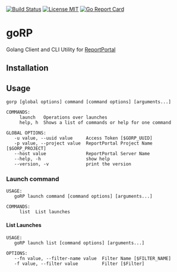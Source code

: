 [![Build Status](https://travis-ci.org/avarabyeu/goRP.svg?branch=master)](https://travis-ci.org/avarabyeu/goRP)
[![License MIT](https://img.shields.io/badge/license-MIT-blue.svg)](https://raw.githubusercontent.com/eBay/fabio/master/LICENSE)
[![Go Report Card](https://goreportcard.com/badge/github.com/avarabyeu/goRP)](https://goreportcard.com/report/github.com/avarabyeu/goRP)

# goRP
Golang Client and CLI Utility for [ReportPortal](https://reportportal.io)

## Installation

## Usage
```
gorp [global options] command [command options] [arguments...]   

COMMANDS:
     launch   Operations over launches
     help, h  Shows a list of commands or help for one command

GLOBAL OPTIONS:
   -u value, --uuid value     Access Token [$GORP_UUID]
   -p value, --project value  ReportPortal Project Name [$GORP_PROJECT]
   --host value               ReportPortal Server Name
   --help, -h                 show help
   --version, -v              print the version
```

### Launch command
```
USAGE:
   goRP launch command [command options] [arguments...]

COMMANDS:
     list  List launches
```

#### List Launches
```
USAGE:
   goRP launch list [command options] [arguments...]

OPTIONS:
   --fn value, --filter-name value  Filter Name [$FILTER_NAME]
   -f value, --filter value         Filter [$Filter]
```
